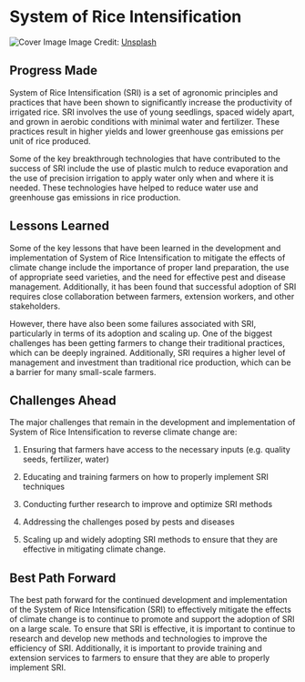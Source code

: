 # System of Rice Intensification

![Cover Image](https://images.unsplash.com/photo-1564834744159-ff0ea41ba4b9?crop=entropy&cs=tinysrgb&fit=max&fm=jpg&ixid=Mnw0NDM1NTZ8MHwxfHNlYXJjaHwxfHxTeXN0ZW0lMjBvZiUyMFJpY2UlMjBJbnRlbnNpZmljYXRpb258ZW58MHx8fHwxNjgzMDYyNzU5&ixlib=rb-4.0.3&q=80&w=1080)
Image Credit: [Unsplash](https://unsplash.com/fr/@milkbox)

## Progress Made

System of Rice Intensification (SRI) is a set of agronomic principles and practices that have been shown to significantly increase the productivity of irrigated rice. SRI involves the use of young seedlings, spaced widely apart, and grown in aerobic conditions with minimal water and fertilizer. These practices result in higher yields and lower greenhouse gas emissions per unit of rice produced.

Some of the key breakthrough technologies that have contributed to the success of SRI include the use of plastic mulch to reduce evaporation and the use of precision irrigation to apply water only when and where it is needed. These technologies have helped to reduce water use and greenhouse gas emissions in rice production.

## Lessons Learned

Some of the key lessons that have been learned in the development and implementation of System of Rice Intensification to mitigate the effects of climate change include the importance of proper land preparation, the use of appropriate seed varieties, and the need for effective pest and disease management. Additionally, it has been found that successful adoption of SRI requires close collaboration between farmers, extension workers, and other stakeholders.

However, there have also been some failures associated with SRI, particularly in terms of its adoption and scaling up. One of the biggest challenges has been getting farmers to change their traditional practices, which can be deeply ingrained. Additionally, SRI requires a higher level of management and investment than traditional rice production, which can be a barrier for many small-scale farmers.

## Challenges Ahead

The major challenges that remain in the development and implementation of System of Rice Intensification to reverse climate change are:

1) Ensuring that farmers have access to the necessary inputs (e.g. quality seeds, fertilizer, water)

2) Educating and training farmers on how to properly implement SRI techniques

3) Conducting further research to improve and optimize SRI methods

4) Addressing the challenges posed by pests and diseases

5) Scaling up and widely adopting SRI methods to ensure that they are effective in mitigating climate change.

## Best Path Forward

The best path forward for the continued development and implementation of the System of Rice Intensification (SRI) to effectively mitigate the effects of climate change is to continue to promote and support the adoption of SRI on a large scale. To ensure that SRI is effective, it is important to continue to research and develop new methods and technologies to improve the efficiency of SRI. Additionally, it is important to provide training and extension services to farmers to ensure that they are able to properly implement SRI.
